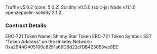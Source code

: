 Truffle v5.0.2 (core: 5.0.2)
Solidity v0.5.0 (solc-js)
Node v11.1.0
openzeppelin-solidity 2.1.2

### Contract Details
ERC-721 Token Name: Shinny Star Token
ERC-721 Token Symbol: SST
“Token Address” on the rinkeby Network: 0xa2944D405106c8251a69D6d22cfDB425055wc8EE
